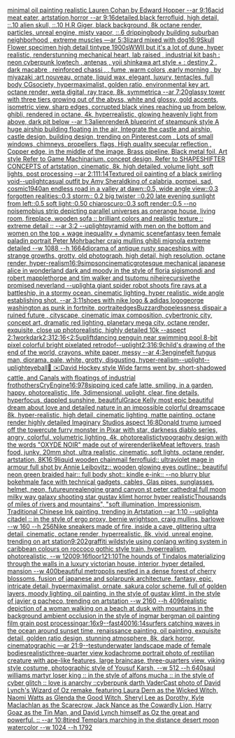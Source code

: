 [minimal oil painting realistic Lauren Cohan by Edward Hopper --ar 9:16](https://www.ebank.nz/aiartgenerator?category=minimal%2520oil%2520painting%2520realistic%2520Lauren%2520Cohan%2520by%2520Edward%2520Hopper%2520--ar%25209%3A16)[acid meat eater, artstation,horror --ar 9:16](https://www.ebank.nz/aiartgenerator?category=acid%2520meat%2520eater%2C%2520artstation%2Chorror%2520--ar%25209%3A16)[detailed,](https://www.ebank.nz/aiartgenerator?category=detailed%2C)[black ferrofluid, high detail, ::.10 alien skull, ::.10 H.R Giger, black background, 8k octane render, particles, unreal engine, misty vapor, ::.6 dripping](https://www.ebank.nz/aiartgenerator?category=black%2520ferrofluid%2C%2520high%2520detail%2C%2520%3A%3A.10%2520alien%2520skull%2C%2520%3A%3A.10%2520H.R%2520Giger%2C%2520black%2520background%2C%25208k%2520octane%2520render%2C%2520particles%2C%2520unreal%2520engine%2C%2520misty%2520vapor%2C%2520%3A%3A.6%2520dripping)[body building suburban neighborhood , extreme muscles —ar 5:3](https://www.ebank.nz/aiartgenerator?category=body%2520building%2520suburban%2520neighborhood%2520%2C%2520extreme%2520muscles%2520%E2%80%94ar%25205%3A3)[lizard mixed with dog](https://www.ebank.nz/aiartgenerator?category=lizard%2520mixed%2520with%2520dog)[16:9](https://www.ebank.nz/aiartgenerator?category=16%3A9)[Skull Flower specimen high detail tintype 1900s](https://www.ebank.nz/aiartgenerator?category=Skull%2520Flower%2520specimen%2520high%2520detail%2520tintype%25201900s)[WWII but it's a lot of dune, hyper realistic, render](https://www.ebank.nz/aiartgenerator?category=WWII%2520but%2520it%27s%2520a%2520lot%2520of%2520dune%2C%2520hyper%2520realistic%2C%2520render)[stunning  mechanical heart, lab raised ,  industrial kit bash : neon cyberpunk lowtech  , antenas ,  yoji shinkawa art style +   : destiny 2 , dark macabre  , reinforced chassi ,   , fume ,warm colors ,early morning  , by miyazaki :art nouveau, ornate, liquid wax, elegant, luxury, tentacles, full body CGsociety, hypermaximalist, golden ratio, environmental key art, octane render, weta digital, ray trace, 8k, symmetrica --ar 7:20](https://www.ebank.nz/aiartgenerator?category=stunning%2520%2520mechanical%2520heart%2C%2520lab%2520raised%2520%2C%2520%2520industrial%2520kit%2520bash%2520%3A%2520neon%2520cyberpunk%2520lowtech%2520%2520%2C%2520antenas%2520%2C%2520%2520yoji%2520shinkawa%2520art%2520style%2520%2B%2520%2520%2520%3A%2520destiny%25202%2520%2C%2520dark%2520macabre%2520%2520%2C%2520reinforced%2520chassi%2520%2C%2520%2520%2520%2C%2520fume%2520%2Cwarm%2520colors%2520%2Cearly%2520morning%2520%2520%2C%2520by%2520miyazaki%2520%3Aart%2520nouveau%2C%2520ornate%2C%2520liquid%2520wax%2C%2520elegant%2C%2520luxury%2C%2520tentacles%2C%2520full%2520body%2520CGsociety%2C%2520hypermaximalist%2C%2520golden%2520ratio%2C%2520environmental%2520key%2520art%2C%2520octane%2520render%2C%2520weta%2520digital%2C%2520ray%2520trace%2C%25208k%2C%2520symmetrica%2520--ar%25207%3A20)[glassy tower with three tiers growing out of the abyss, white and glossy, gold accents, isometric view, sharp edges, corrupted black vines reaching up from below, ghibli, rendered in octane, 4k, hyperrealistic, glowing heavenly light from above, dark pit below --ar 1:3](https://www.ebank.nz/aiartgenerator?category=glassy%2520tower%2520with%2520three%2520tiers%2520growing%2520out%2520of%2520the%2520abyss%2C%2520white%2520and%2520glossy%2C%2520gold%2520accents%2C%2520isometric%2520view%2C%2520sharp%2520edges%2C%2520corrupted%2520black%2520vines%2520reaching%2520up%2520from%2520below%2C%2520ghibli%2C%2520rendered%2520in%2520octane%2C%25204k%2C%2520hyperrealistic%2C%2520glowing%2520heavenly%2520light%2520from%2520above%2C%2520dark%2520pit%2520below%2520--ar%25201%3A3)[alien](https://www.ebank.nz/aiartgenerator?category=alien)[render](https://www.ebank.nz/aiartgenerator?category=render)[A blueprint of steampunk style A huge airship building floating in the air, Integrate the castle and airship, castle design, building design,  trending on Pinterest.com , Lots of small windows, chimneys, propellers, flags, High quality specular reflection ,  Copper  edge, in the middle of the image, Brass pipeline,  Black metal foil,  Art style Refer to Game Machinarium.  concept design, Refer to SHAPESHIFTER CONCEPTS  of artstation, cinematic,  8k, high detailed,  volume light,  soft lights,  post processing    --ar 2:1](https://www.ebank.nz/aiartgenerator?category=A%2520blueprint%2520of%2520steampunk%2520style%2520A%2520huge%2520airship%2520building%2520floating%2520in%2520the%2520air%2C%2520Integrate%2520the%2520castle%2520and%2520airship%2C%2520castle%2520design%2C%2520building%2520design%2C%2520%2520trending%2520on%2520Pinterest.com%2520%2C%2520Lots%2520of%2520small%2520windows%2C%2520chimneys%2C%2520propellers%2C%2520flags%2C%2520High%2520quality%2520specular%2520reflection%2520%2C%2520%2520Copper%2520%2520edge%2C%2520in%2520the%2520middle%2520of%2520the%2520image%2C%2520Brass%2520pipeline%2C%2520%2520Black%2520metal%2520foil%2C%2520%2520Art%2520style%2520Refer%2520to%2520Game%2520Machinarium.%2520%2520concept%2520design%2C%2520Refer%2520to%2520SHAPESHIFTER%2520CONCEPTS%2520%2520of%2520artstation%2C%2520cinematic%2C%2520%25208k%2C%2520high%2520detailed%2C%2520%2520volume%2520light%2C%2520%2520soft%2520lights%2C%2520%2520post%2520processing%2520%2520%2520%2520--ar%25202%3A1)[11:14](https://www.ebank.nz/aiartgenerator?category=11%3A14)[Textured oil painting of a black swirling void](https://www.ebank.nz/aiartgenerator?category=Textured%2520oil%2520painting%2520of%2520a%2520black%2520swirling%2520void)[--uplight](https://www.ebank.nz/aiartgenerator?category=--uplight)[casual outfit by Amy Sherald](https://www.ebank.nz/aiartgenerator?category=casual%2520outfit%2520by%2520Amy%2520Sherald)[king of calabria, pompei, sad, cosmic](https://www.ebank.nz/aiartgenerator?category=king%2520of%2520calabria%2C%2520pompei%2C%2520sad%2C%2520cosmic)[1940](https://www.ebank.nz/aiartgenerator?category=1940)[an endless road in a valley at dawn::0.5, wide angle view::0.3 forgotten realities::0.3 storm:: 0.2 big twister ::0.20 late evening sunlight from left::0.5 soft light::0.50 chiaroscuro::0.3 soft render::0.5 --no noise](https://www.ebank.nz/aiartgenerator?category=an%2520endless%2520road%2520in%2520a%2520valley%2520at%2520dawn%3A%3A0.5%2C%2520wide%2520angle%2520view%3A%3A0.3%2520forgotten%2520realities%3A%3A0.3%2520storm%3A%3A%25200.2%2520big%2520twister%2520%3A%3A0.20%2520late%2520evening%2520sunlight%2520from%2520left%3A%3A0.5%2520soft%2520light%3A%3A0.50%2520chiaroscuro%3A%3A0.3%2520soft%2520render%3A%3A0.5%2520--no%2520noise)[mobius strip depicting parallel universes as one](https://www.ebank.nz/aiartgenerator?category=mobius%2520strip%2520depicting%2520parallel%2520universes%2520as%2520one)[range house, living room, fireplace, wooden sofa :: brilliant colors and realistic texture :: extreme detail :: --ar 3:2 --uplight](https://www.ebank.nz/aiartgenerator?category=range%2520house%2C%2520living%2520room%2C%2520fireplace%2C%2520wooden%2520sofa%2520%3A%3A%2520brilliant%2520colors%2520and%2520realistic%2520texture%2520%3A%3A%2520extreme%2520detail%2520%3A%3A%2520--ar%25203%3A2%2520--uplight)[pyramid with men on the bottom and women on the top + wage inequality + dynamic scene](https://www.ebank.nz/aiartgenerator?category=pyramid%2520with%2520men%2520on%2520the%2520bottom%2520and%2520women%2520on%2520the%2520top%2520%2B%2520wage%2520inequality%2520%2B%2520dynamic%2520scene)[fantasy teen female paladin portrait Peter Mohrbacher craig mullins ghibli mignola extreme detailed --w 1088 --h 1664](https://www.ebank.nz/aiartgenerator?category=fantasy%2520teen%2520female%2520paladin%2520portrait%2520Peter%2520Mohrbacher%2520craig%2520mullins%2520ghibli%2520mignola%2520extreme%2520detailed%2520--w%25201088%2520--h%25201664)[diorama of antique rusty spaceships with strange growths, grotty, old photograph, high detail, high resolution, octane render, hyper-realism](https://www.ebank.nz/aiartgenerator?category=diorama%2520of%2520antique%2520rusty%2520spaceships%2520with%2520strange%2520growths%2C%2520grotty%2C%2520old%2520photograph%2C%2520high%2520detail%2C%2520high%2520resolution%2C%2520octane%2520render%2C%2520hyper-realism)[16:9](https://www.ebank.nz/aiartgenerator?category=16%3A9)[simpson](https://www.ebank.nz/aiartgenerator?category=simpson)[cinematic](https://www.ebank.nz/aiartgenerator?category=cinematic)[grotesque mechanical japanese alice in wonderland dark and moody in the style of floria sigismondi and robert mapplethorpe and tim walker and tsutomu nihei](https://www.ebank.nz/aiartgenerator?category=grotesque%2520mechanical%2520japanese%2520alice%2520in%2520wonderland%2520dark%2520and%2520moody%2520in%2520the%2520style%2520of%2520floria%2520sigismondi%2520and%2520robert%2520mapplethorpe%2520and%2520tim%2520walker%2520and%2520tsutomu%2520nihei)[recursive](https://www.ebank.nz/aiartgenerator?category=recursive)[the promised neverland --uplight](https://www.ebank.nz/aiartgenerator?category=the%2520promised%2520neverland%2520--uplight)[a giant spider robot shoots fire rays at a battleship, in a stormy ocean. cinematic lighting. hyper realistic. wide angle establishing shot.  --ar 3:1](https://www.ebank.nz/aiartgenerator?category=a%2520giant%2520spider%2520robot%2520shoots%2520fire%2520rays%2520at%2520a%2520battleship%2C%2520in%2520a%2520stormy%2520ocean.%2520cinematic%2520lighting.%2520hyper%2520realistic.%2520wide%2520angle%2520establishing%2520shot.%2520%2520--ar%25203%3A1)[1](https://www.ebank.nz/aiartgenerator?category=1)[shoes with nike logo & adidas logo](https://www.ebank.nz/aiartgenerator?category=shoes%2520with%2520nike%2520logo%2520%26%2520adidas%2520logo)[george washington as punk in fortnite, portrait](https://www.ebank.nz/aiartgenerator?category=george%2520washington%2520as%2520punk%2520in%2520fortnite%2C%2520portrait)[edges](https://www.ebank.nz/aiartgenerator?category=edges)[Buzzard](https://www.ebank.nz/aiartgenerator?category=Buzzard)[hopelessness dispair a ruined future , cityscape, cinematic imax composition, cybertronic city,  concept art, dramatic red lighting, planetary mega city, octane render, exquisite, close up photorealistic, highly detailed 10k --aspect 2:1](https://www.ebank.nz/aiartgenerator?category=hopelessness%2520dispair%2520a%2520ruined%2520future%2520%2C%2520cityscape%2C%2520cinematic%2520imax%2520composition%2C%2520cybertronic%2520city%2C%2520%2520concept%2520art%2C%2520dramatic%2520red%2520lighting%2C%2520planetary%2520mega%2520city%2C%2520octane%2520render%2C%2520exquisite%2C%2520close%2520up%2520photorealistic%2C%2520highly%2520detailed%252010k%2520--aspect%25202%3A1)[work](https://www.ebank.nz/aiartgenerator?category=work)[dark](https://www.ebank.nz/aiartgenerator?category=dark)[2:3](https://www.ebank.nz/aiartgenerator?category=2%3A3)[12:16](https://www.ebank.nz/aiartgenerator?category=12%3A16)[<2:5](https://www.ebank.nz/aiartgenerator?category=%3C2%3A5)[uplift](https://www.ebank.nz/aiartgenerator?category=uplift)[dancing penguin near swimming pool 8-bit pixel colorful bright pixelated retro](https://www.ebank.nz/aiartgenerator?category=dancing%2520penguin%2520near%2520swimming%2520pool%25208-bit%2520pixel%2520colorful%2520bright%2520pixelated%2520retro)[dof](https://www.ebank.nz/aiartgenerator?category=dof)[--uplight](https://www.ebank.nz/aiartgenerator?category=--uplight)[2:3](https://www.ebank.nz/aiartgenerator?category=2%3A3)[16:9](https://www.ebank.nz/aiartgenerator?category=16%3A9)[child's drawing of the end of the world, crayons, white paper, messy --ar 4:3](https://www.ebank.nz/aiartgenerator?category=child%27s%2520drawing%2520of%2520the%2520end%2520of%2520the%2520world%2C%2520crayons%2C%2520white%2520paper%2C%2520messy%2520--ar%25204%3A3)[engine](https://www.ebank.nz/aiartgenerator?category=engine)[felt fungus man, diorama, pale, white, grotty, disgusting, hyper-realism](https://www.ebank.nz/aiartgenerator?category=felt%2520fungus%2520man%2C%2520diorama%2C%2520pale%2C%2520white%2C%2520grotty%2C%2520disgusting%2C%2520hyper-realism)[--uplight](https://www.ebank.nz/aiartgenerator?category=--uplight)[--uplight](https://www.ebank.nz/aiartgenerator?category=--uplight)[eyeball](https://www.ebank.nz/aiartgenerator?category=eyeball)[🤡 ✉️](https://www.ebank.nz/aiartgenerator?category=%F0%9F%A4%A1%2520%E2%9C%89%EF%B8%8F)[David Hockey style Wide farms went by, short-shadowed cattle, and    Canals with floatings of industrial froth](https://www.ebank.nz/aiartgenerator?category=David%2520Hockey%2520style%2520Wide%2520farms%2520went%2520by%2C%2520short-shadowed%2520cattle%2C%2520and%2520%2520%2520%2520Canals%2520with%2520floatings%2520of%2520industrial%2520froth)[others](https://www.ebank.nz/aiartgenerator?category=others)[CryEngine](https://www.ebank.nz/aiartgenerator?category=CryEngine)[16:9](https://www.ebank.nz/aiartgenerator?category=16%3A9)[78](https://www.ebank.nz/aiartgenerator?category=78)[sipping iced cafe latte, smiling, in a garden, happy, photorealistic, life, 3dimensional, uplight, clear, fine details, hyperfocus, dappled sunshine, beautiful](https://www.ebank.nz/aiartgenerator?category=sipping%2520iced%2520cafe%2520latte%2C%2520smiling%2C%2520in%2520a%2520garden%2C%2520happy%2C%2520photorealistic%2C%2520life%2C%25203dimensional%2C%2520uplight%2C%2520clear%2C%2520fine%2520details%2C%2520hyperfocus%2C%2520dappled%2520sunshine%2C%2520beautiful)[Grace Kelly most epic beautiful dream about love and detailed nature in an impossible colorful dreamscape 8k, hyper-realistic, high detail, cinematic lighting, matte painting, octane render highly detailed Imaginary Studios aspect 16:8](https://www.ebank.nz/aiartgenerator?category=Grace%2520Kelly%2520most%2520epic%2520beautiful%2520dream%2520about%2520love%2520and%2520detailed%2520nature%2520in%2520an%2520impossible%2520colorful%2520dreamscape%25208k%2C%2520hyper-realistic%2C%2520high%2520detail%2C%2520cinematic%2520lighting%2C%2520matte%2520painting%2C%2520octane%2520render%2520highly%2520detailed%2520Imaginary%2520Studios%2520aspect%252016%3A8)[Donald trump jumped off the tower](https://www.ebank.nz/aiartgenerator?category=Donald%2520trump%2520jumped%2520off%2520the%2520tower)[cute furry monster in Pixar with star, darkness diablo series, angry, colorful, volumetric lighting, 4k, photorealistic](https://www.ebank.nz/aiartgenerator?category=cute%2520furry%2520monster%2520in%2520Pixar%2520with%2520star%2C%2520darkness%2520diablo%2520series%2C%2520angry%2C%2520colorful%2C%2520volumetric%2520lighting%2C%25204k%2C%2520photorealistic)[typography design with the words "OXYDE NOIR" made out of wire](https://www.ebank.nz/aiartgenerator?category=typography%2520design%2520with%2520the%2520words%2520%22OXYDE%2520NOIR%22%2520made%2520out%2520of%2520wire)[render](https://www.ebank.nz/aiartgenerator?category=render)[like](https://www.ebank.nz/aiartgenerator?category=like)[Meat leftovers, trash food, junky, 20mm shot, ultra realistic, cinematic, soft lights, octane render, artstation, 8K](https://www.ebank.nz/aiartgenerator?category=Meat%2520leftovers%2C%2520trash%2520food%2C%2520junky%2C%252020mm%2520shot%2C%2520ultra%2520realistic%2C%2520cinematic%2C%2520soft%2520lights%2C%2520octane%2520render%2C%2520artstation%2C%25208K)[16:9](https://www.ebank.nz/aiartgenerator?category=16%3A9)[liquid wooden chainmail ferrofluid:: ultraviolet mage in armour full shot by Annie Leibovitz:: wooden glowing eyes outline:: beautiful neon green braided hair:: full body shot:: kindle e-ink:: --no blurry blur bokeh](https://www.ebank.nz/aiartgenerator?category=liquid%2520wooden%2520chainmail%2520ferrofluid%3A%3A%2520ultraviolet%2520mage%2520in%2520armour%2520full%2520shot%2520by%2520Annie%2520Leibovitz%3A%3A%2520wooden%2520glowing%2520eyes%2520outline%3A%3A%2520beautiful%2520neon%2520green%2520braided%2520hair%3A%3A%2520full%2520body%2520shot%3A%3A%2520kindle%2520e-ink%3A%3A%2520--no%2520blurry%2520blur%2520bokeh)[male face with technical gadgets, cables, Glas pipes, sunglasses, helmet, neon, future](https://www.ebank.nz/aiartgenerator?category=male%2520face%2520with%2520technical%2520gadgets%2C%2520cables%2C%2520Glas%2520pipes%2C%2520sunglasses%2C%2520helmet%2C%2520neon%2C%2520future)[unrealengine  grand canyon st peter cathedral full moon milky way galaxy shooting star gustav klimt horror hyper realistic](https://www.ebank.nz/aiartgenerator?category=unrealengine%2520%2520grand%2520canyon%2520st%2520peter%2520cathedral%2520full%2520moon%2520milky%2520way%2520galaxy%2520shooting%2520star%2520gustav%2520klimt%2520horror%2520hyper%2520realistic)[Thousands of miles of rivers and mountains", "soft illumination, Impressionism, Traditional Chinese Ink painting, trending in Artstation --ar 1:10 --uplight](https://www.ebank.nz/aiartgenerator?category=Thousands%2520of%2520miles%2520of%2520rivers%2520and%2520mountains%22%2C%2520%22soft%2520illumination%2C%2520Impressionism%2C%2520Traditional%2520Chinese%2520Ink%2520painting%2C%2520trending%2520in%2520Artstation%2520--ar%25201%3A10%2520--uplight)[a citadel :: in the style of ergo proxy, bernie wrightson, craig mullins, barlowe --w 160 --h 256](https://www.ebank.nz/aiartgenerator?category=a%2520citadel%2520%3A%3A%2520in%2520the%2520style%2520of%2520ergo%2520proxy%2C%2520bernie%2520wrightson%2C%2520craig%2520mullins%2C%2520barlowe%2520--w%2520160%2520--h%2520256)[Nike sneakers made of fire, inside a cave, glittering ultra detail, cinematic, octane render, hyperrealistic, 8k, vivid, unreal engine, trending on art station](https://www.ebank.nz/aiartgenerator?category=Nike%2520sneakers%2520made%2520of%2520fire%2C%2520inside%2520a%2520cave%2C%2520glittering%2520ultra%2520detail%2C%2520cinematic%2C%2520octane%2520render%2C%2520hyperrealistic%2C%25208k%2C%2520vivid%2C%2520unreal%2520engine%2C%2520trending%2520on%2520art%2520station)[9:20](https://www.ebank.nz/aiartgenerator?category=9%3A20)[2](https://www.ebank.nz/aiartgenerator?category=2)[graffiti wildstyle using conlang writing system in caribbean colours on roccoco gothic style train, hyperrealism, photorealistic, --w 1200](https://www.ebank.nz/aiartgenerator?category=graffiti%2520wildstyle%2520using%2520conlang%2520writing%2520system%2520in%2520caribbean%2520colours%2520on%2520roccoco%2520gothic%2520style%2520train%2C%2520hyperrealism%2C%2520photorealistic%2C%2520--w%25201200)[9:16](https://www.ebank.nz/aiartgenerator?category=9%3A16)[floor](https://www.ebank.nz/aiartgenerator?category=floor)[1](https://www.ebank.nz/aiartgenerator?category=1)[21:10](https://www.ebank.nz/aiartgenerator?category=21%3A10)[The hounds of Tindalos materializing through the walls in a luxury victorian house, interior, hyper detailed, mansion --w 400](https://www.ebank.nz/aiartgenerator?category=The%2520hounds%2520of%2520Tindalos%2520materializing%2520through%2520the%2520walls%2520in%2520a%2520luxury%2520victorian%2520house%2C%2520interior%2C%2520hyper%2520detailed%2C%2520mansion%2520--w%2520400)[beautiful metropolis nestled in a dense forest of cherry blossoms, fusion of japanese and solarpunk architecture, fantasy, epic, intricate detail, hypermaximalist, ornate, sakura color scheme, full of golden layers, moody lighting, oil painting, in the style of gustav klimt, in the style of javier g pacheco, trending on artstation  --w 2160  --h 4096](https://www.ebank.nz/aiartgenerator?category=beautiful%2520metropolis%2520nestled%2520in%2520a%2520dense%2520forest%2520of%2520cherry%2520blossoms%2C%2520fusion%2520of%2520japanese%2520and%2520solarpunk%2520architecture%2C%2520fantasy%2C%2520epic%2C%2520intricate%2520detail%2C%2520hypermaximalist%2C%2520ornate%2C%2520sakura%2520color%2520scheme%2C%2520full%2520of%2520golden%2520layers%2C%2520moody%2520lighting%2C%2520oil%2520painting%2C%2520in%2520the%2520style%2520of%2520gustav%2520klimt%2C%2520in%2520the%2520style%2520of%2520javier%2520g%2520pacheco%2C%2520trending%2520on%2520artstation%2520%2520--w%25202160%2520%2520--h%25204096)[realistic depiction of a woman walking on a beach at dusk with mountains in the background ambient occlusion in the style of ingmar bergman oil painting film grain post processing](https://www.ebank.nz/aiartgenerator?category=realistic%2520depiction%2520of%2520a%2520woman%2520walking%2520on%2520a%2520beach%2520at%2520dusk%2520with%2520mountains%2520in%2520the%2520background%2520ambient%2520occlusion%2520in%2520the%2520style%2520of%2520ingmar%2520bergman%2520oil%2520painting%2520film%2520grain%2520post%2520processing)[ar:16x9](https://www.ebank.nz/aiartgenerator?category=ar%3A16x9)[--fast](https://www.ebank.nz/aiartgenerator?category=--fast)[400](https://www.ebank.nz/aiartgenerator?category=400)[16:14](https://www.ebank.nz/aiartgenerator?category=16%3A14)[surfers catching waves in the ocean around sunset time, renaissance painting, oil painting, exquisite detail, golden ratio design, stunning atmosphere, 8k, dark horror, cinematographic —ar 21:9](https://www.ebank.nz/aiartgenerator?category=surfers%2520catching%2520waves%2520in%2520the%2520ocean%2520around%2520sunset%2520time%2C%2520renaissance%2520painting%2C%2520oil%2520painting%2C%2520exquisite%2520detail%2C%2520golden%2520ratio%2520design%2C%2520stunning%2520atmosphere%2C%25208k%2C%2520dark%2520horror%2C%2520cinematographic%2520%E2%80%94ar%252021%3A9)[--test](https://www.ebank.nz/aiartgenerator?category=--test)[underwater landscape made of female bodies](https://www.ebank.nz/aiartgenerator?category=underwater%2520landscape%2520made%2520of%2520female%2520bodies)[realistic](https://www.ebank.nz/aiartgenerator?category=realistic)[three-quarter view kodachrome portrait photo of reptilian creature with ape-like features, large braincase, three-quarters view, viking style costume, photographic style of Yousuf Karsh, --w 512 --h 640](https://www.ebank.nz/aiartgenerator?category=three-quarter%2520view%2520kodachrome%2520portrait%2520photo%2520of%2520reptilian%2520creature%2520with%2520ape-like%2520features%2C%2520large%2520braincase%2C%2520three-quarters%2520view%2C%2520viking%2520style%2520costume%2C%2520photographic%2520style%2520of%2520Yousuf%2520Karsh%2C%2520--w%2520512%2520--h%2520640)[saul williams martyr loser king :: in the style of alfons mucha :: in the style of cyber glitch :: love is anarchy ::](https://www.ebank.nz/aiartgenerator?category=saul%2520williams%2520martyr%2520loser%2520king%2520%3A%3A%2520in%2520the%2520style%2520of%2520alfons%2520mucha%2520%3A%3A%2520in%2520the%2520style%2520of%2520cyber%2520glitch%2520%3A%3A%2520love%2520is%2520anarchy%2520%3A%3A)[cyberpunk darth Vader](https://www.ebank.nz/aiartgenerator?category=cyberpunk%2520darth%2520Vader)[Cast photo of David Lynch's Wizard of Oz remake, featuring Laura Dern as the Wicked Witch, Naomi Watts as Glenda the Good Witch, Sheryl Lee as Dorothy, Kyle Maclachlan as the Scarecrow, Jack Nance as the Cowardly Lion, Harry Goaz as the Tin Man, and David Lynch himself as Oz the great and powerful. :: --ar 10:8](https://www.ebank.nz/aiartgenerator?category=Cast%2520photo%2520of%2520David%2520Lynch%27s%2520Wizard%2520of%2520Oz%2520remake%2C%2520featuring%2520Laura%2520Dern%2520as%2520the%2520Wicked%2520Witch%2C%2520Naomi%2520Watts%2520as%2520Glenda%2520the%2520Good%2520Witch%2C%2520Sheryl%2520Lee%2520as%2520Dorothy%2C%2520Kyle%2520Maclachlan%2520as%2520the%2520Scarecrow%2C%2520Jack%2520Nance%2520as%2520the%2520Cowardly%2520Lion%2C%2520Harry%2520Goaz%2520as%2520the%2520Tin%2520Man%2C%2520and%2520David%2520Lynch%2520himself%2520as%2520Oz%2520the%2520great%2520and%2520powerful.%2520%3A%3A%2520--ar%252010%3A8)[tired Templars marching in the distance desert  moon watercolor --w 1024 --h 1792](https://www.ebank.nz/aiartgenerator?category=tired%2520Templars%2520marching%2520in%2520the%2520distance%2520desert%2520%2520moon%2520watercolor%2520--w%25201024%2520--h%25201792)